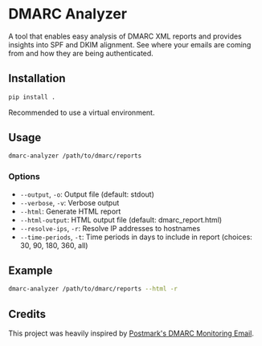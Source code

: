 # DMARC Analyzer

A tool that enables easy analysis of DMARC XML reports and provides insights into SPF and DKIM alignment.
See where your emails are coming from and how they are being authenticated.

## Installation

```bash
pip install .
```

Recommended to use a virtual environment.

## Usage

```bash
dmarc-analyzer /path/to/dmarc/reports
```

### Options

- `--output`, `-o`: Output file (default: stdout)
- `--verbose`, `-v`: Verbose output
- `--html`: Generate HTML report
- `--html-output`: HTML output file (default: dmarc_report.html)
- `--resolve-ips`, `-r`: Resolve IP addresses to hostnames
- `--time-periods`, `-t`: Time periods in days to include in report (choices: 30, 90, 180, 360, all)

## Example

```bash
dmarc-analyzer /path/to/dmarc/reports --html -r
```

## Credits

This project was heavily inspired by [Postmark's DMARC Monitoring Email](https://dmarc.postmarkapp.com/).
